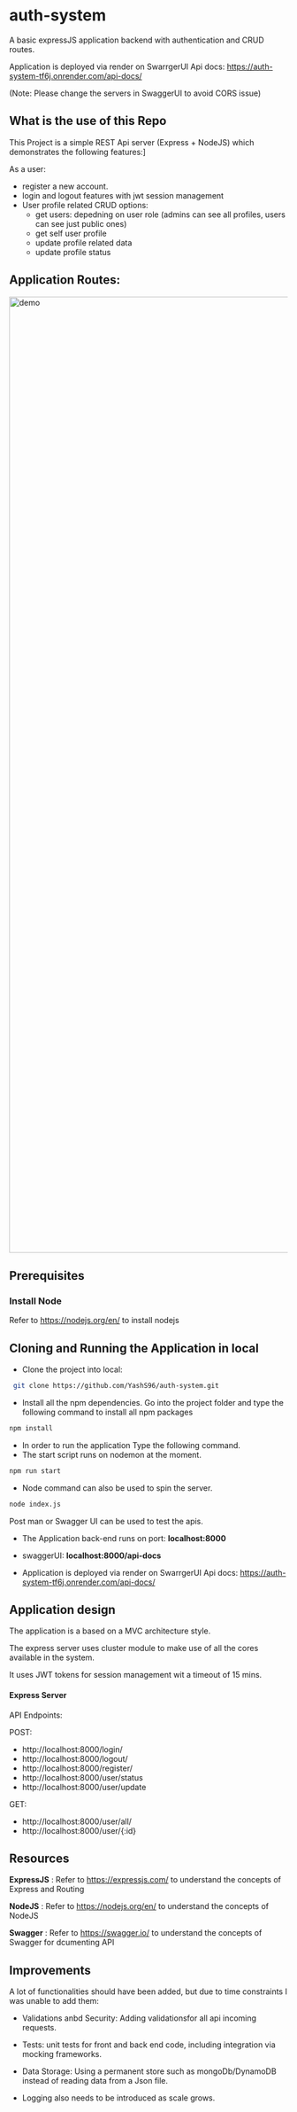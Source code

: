 # auth-system
A basic expressJS application backend with authentication and CRUD routes.

Application is deployed via render on SwarrgerUI Api docs: https://auth-system-tf6j.onrender.com/api-docs/

(Note: Please change the servers in SwaggerUI to avoid CORS issue)

## What is the use of this Repo

This Project is a simple REST Api server (Express + NodeJS) which demonstrates the following features:]

As a user:

- register a new account.
- login and logout features with jwt session management
- User profile related CRUD options:
    - get users: depedning on user role (admins can see all profiles, users can see just public ones)
    - get self user profile
    - update profile related data
    - update profile status

## Application Routes:

<img width="1726" alt="demo" src="https://github.com/YashS96/auth-system/assets/42023098/16ed37a1-eb1a-4685-a92b-3a9927940acb">

## Prerequisites

### Install Node

Refer to https://nodejs.org/en/ to install nodejs

## Cloning and Running the Application in local

- Clone the project into local:

```bash
 git clone https://github.com/YashS96/auth-system.git
```

- Install all the npm dependencies. Go into the project folder and type the following command to install all npm packages

```bash
npm install
```

- In order to run the application Type the following command.
- The start script runs on nodemon at the moment.

```bash
npm run start
```

- Node command can also be used to spin the server.

```bash
node index.js
```
Post man or Swagger UI can be used to test the apis.

- The Application back-end runs on port: **localhost:8000**
- swaggerUI: **localhost:8000/api-docs**

- Application is deployed via render on SwarrgerUI Api docs: https://auth-system-tf6j.onrender.com/api-docs/

## Application design
The application is a based on a MVC architecture style.

The express server uses cluster module to make use of all the cores available in the system.

It uses JWT tokens for session management wit a timeout of 15 mins.

#### Express Server

API Endpoints:

POST:
 - http://localhost:8000/login/
 - http://localhost:8000/logout/
 - http://localhost:8000/register/
 - http://localhost:8000/user/status
 - http://localhost:8000/user/update

GET:
 - http://localhost:8000/user/all/
 - http://localhost:8000/user/{:id} 

## Resources

**ExpressJS** : Refer to https://expressjs.com/ to understand the concepts of Express and Routing

**NodeJS** : Refer to https://nodejs.org/en/ to understand the concepts of NodeJS

**Swagger** : Refer to https://swagger.io/ to understand the concepts of Swagger for dcumenting API

## Improvements

A lot of functionalities should have been added, but due to time constraints I was unable to add them:

- Validations anbd Security: Adding validationsfor all api incoming requests.
   
- Tests: unit tests for front and back end code, including integration via mocking frameworks.

- Data Storage: Using a permanent store such as mongoDb/DynamoDB instead of reading data from a Json file.
  
- Logging also needs to be introduced as scale grows.

